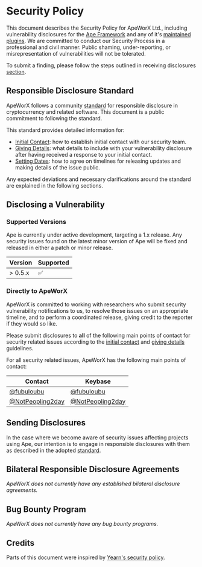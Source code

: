 # Security Policy

This document describes the Security Policy for ApeWorX Ltd., including vulnerability disclosures for the [Ape Framework](https://github.com/ApeWorX/ape) and any of it's [maintained plugins](https://github.com/search?q=org%3Aapeworx+ape-+-repo%3AApeWorX%2Fape++-repo%3AApeWorX%2Fapeworx.github.io&type=Repositories).
We are committed to conduct our Security Process in a professional and civil manner.
Public shaming, under-reporting, or misrepresentation of vulnerabilities will not be tolerated.

To submit a finding, please follow the steps outlined in receiving disclosures [section](#disclosing-a-vulnerability).

## Responsible Disclosure Standard

ApeWorX follows a community [standard](https://github.com/RD-Crypto-Spec/Responsible-Disclosure#the-standard) for responsible disclosure in cryptocurrency and related software.
This document is a public commitment to following the standard.

This standard provides detailed information for:

- [Initial Contact](https://github.com/RD-Crypto-Spec/Responsible-Disclosure#initial-contact):
  how to establish initial contact with our security team.
- [Giving Details](https://github.com/RD-Crypto-Spec/Responsible-Disclosure#giving-details):
  what details to include with your vulnerability disclosure after having received a response to your initial contact.
- [Setting Dates](https://github.com/RD-Crypto-Spec/Responsible-Disclosure#setting-dates):
  how to agree on timelines for releasing updates and making details of the issue public.

Any expected deviations and necessary clarifications around the standard are explained in the following sections.

## Disclosing a Vulnerability

### Supported Versions

Ape is currently under active development, targeting a 1.x release.
Any security issues found on the latest minor version of Ape will be fixed and released in either a patch or minor release.

| Version | Supported          |
| ------- | ------------------ |
| > 0.5.x | :white_check_mark: |

### Directly to ApeWorX

ApeWorX is committed to working with researchers who submit security vulnerability notifications to us, to resolve those issues on an appropriate timeline, and to perform a coordinated release, giving credit to the reporter if they would so like.

Please submit disclosures to **all** of the following main points of contact for security related issues according to the [initial contact](https://github.com/RD-Crypto-Spec/Responsible-Disclosure#initial-contact) and [giving details](https://github.com/RD-Crypto-Spec/Responsible-Disclosure#giving-details) guidelines.

For all security related issues, ApeWorX has the following main points of contact:

| Contact                                               | Keybase                                                    |
| ----------------------------------------------------- | ----------------------------------------------------------- |
| [@fubuloubu](https://github.com/fubuloubu)            | [@fubuloubu](https://keybase.io/fubuloubu/chat)             |
| [@NotPeopling2day](https://github.com/NotPeopling2day) | [@NotPeopling2day](https://keybase.io/notepeopling2day/chat) |

## Sending Disclosures

In the case where we become aware of security issues affecting projects using Ape, our intention is to engage in responsible disclosures with them as described in the adopted [standard](https://github.com/RD-Crypto-Spec/Responsible-Disclosure).

## Bilateral Responsible Disclosure Agreements

_ApeWorX does not currently have any established bilateral disclosure agreements._

## Bug Bounty Program

_ApeWorX does not currently have any bug bounty programs._

## Credits

Parts of this document were inspired by [Yearn's security policy](https://github.com/yearn/yearn-security/blob/master/SECURITY.md).
